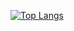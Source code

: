 [![Top Langs](https://github-readme-stats-l3onardo.vercel.app/api/top-langs/?username=l3onardocz)](https://github.com/l3onardocz/github-readme-stats)
